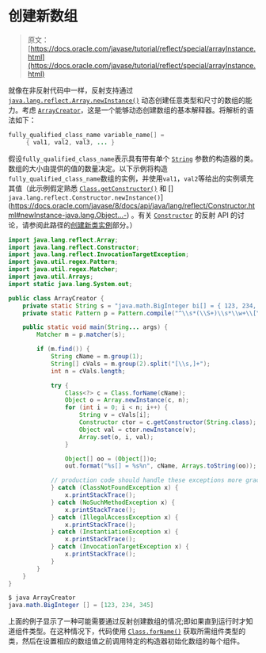 # 创建新数组

> 原文： [https://docs.oracle.com/javase/tutorial/reflect/special/arrayInstance.html](https://docs.oracle.com/javase/tutorial/reflect/special/arrayInstance.html)

就像在非反射代码中一样，反射支持通过 [`java.lang.reflect.Array.newInstance()`](https://docs.oracle.com/javase/8/docs/api/java/lang/reflect/Array.html#newInstance-java.lang.Class-int-) 动态创建任意类型和尺寸的数组的能力。考虑 [``ArrayCreator``](example/ArrayCreator.java)，这是一个能够动态创建数组的基本解释器。将解析的语法如下：

```java
fully_qualified_class_name variable_name[] = 
     { val1, val2, val3, ... }

```

假设`fully_qualified_class_name`表示具有带有单个 [`String`](https://docs.oracle.com/javase/8/docs/api/java/lang/String.html) 参数的构造器的类。数组的大小由提供的值的数量决定。以下示例将构造`fully_qualified_class_name`数组的实例，并使用`val1`，`val2`等给出的实例填充其值（此示例假定熟悉 [`Class.getConstructor()`](https://docs.oracle.com/javase/8/docs/api/java/lang/Class.html#getConstructor-java.lang.Class...-) 和 [] `java.lang.reflect.Constructor.newInstance()`](https://docs.oracle.com/javase/8/docs/api/java/lang/reflect/Constructor.html#newInstance-java.lang.Object...-) 。有关 [`Constructor`](https://docs.oracle.com/javase/8/docs/api/java/lang/reflect/Constructor.html) 的反射 API 的讨论，请参阅此路径的[创建新类实例](../member/ctorInstance.html)部分。）

```java
import java.lang.reflect.Array;
import java.lang.reflect.Constructor;
import java.lang.reflect.InvocationTargetException;
import java.util.regex.Pattern;
import java.util.regex.Matcher;
import java.util.Arrays;
import static java.lang.System.out;

public class ArrayCreator {
    private static String s = "java.math.BigInteger bi[] = { 123, 234, 345 }";
    private static Pattern p = Pattern.compile("^\\s*(\\S+)\\s*\\w+\\[\\].*\\{\\s*([^}]+)\\s*\\}");

    public static void main(String... args) {
        Matcher m = p.matcher(s);

        if (m.find()) {
            String cName = m.group(1);
            String[] cVals = m.group(2).split("[\\s,]+");
            int n = cVals.length;

            try {
                Class<?> c = Class.forName(cName);
                Object o = Array.newInstance(c, n);
                for (int i = 0; i < n; i++) {
                    String v = cVals[i];
                    Constructor ctor = c.getConstructor(String.class);
                    Object val = ctor.newInstance(v);
                    Array.set(o, i, val);
                }

                Object[] oo = (Object[])o;
                out.format("%s[] = %s%n", cName, Arrays.toString(oo));

            // production code should handle these exceptions more gracefully
            } catch (ClassNotFoundException x) {
                x.printStackTrace();
            } catch (NoSuchMethodException x) {
                x.printStackTrace();
            } catch (IllegalAccessException x) {
                x.printStackTrace();
            } catch (InstantiationException x) {
                x.printStackTrace();
            } catch (InvocationTargetException x) {
                x.printStackTrace();
            }
        }
    }
}

```

```java
$ java ArrayCreator
java.math.BigInteger [] = [123, 234, 345]

```

上面的例子显示了一种可能需要通过反射创建数组的情况;即如果直到运行时才知道组件类型。在这种情况下，代码使用 [`Class.forName()`](https://docs.oracle.com/javase/8/docs/api/java/lang/Class.html#forName--) 获取所需组件类型的类，然后在设置相应的数组值之前调用特定的构造器初始化数组的每个组件。